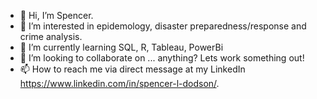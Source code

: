 - 👋 Hi, I’m Spencer.
- 👀 I’m interested in epidemology, disaster preparedness/response and crime analysis. 
- 🌱 I’m currently learning SQL, R, Tableau, PowerBi
- 💞️ I’m looking to collaborate on ... anything? Lets work something out!
- 📫 How to reach me via direct message at my LinkedIn https://www.linkedin.com/in/spencer-l-dodson/.

<!---
spencerdodson/spencerdodson is a ✨ special ✨ repository because its `README.md` (this file) appears on your GitHub profile.
You can click the Preview link to take a look at your changes.
--->
